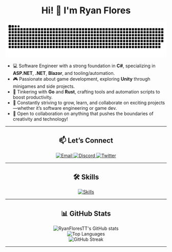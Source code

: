<h1 align="center">Hi! 👋 I'm Ryan Flores</h1>

<p align="center">
  <img src="https://github.com/1999AZZAR/1999AZZAR/blob/readme/resources/grid-snake.svg" alt="Snake animation" />
</p>

<ul>
  <li>💻 Software Engineer with a strong foundation in <b>C#</b>, specializing in <b>ASP.NET</b>, <b>.NET</b>, <b>Blazor</b>, and tooling/automation.</li>
  <li>🎮 Passionate about game development, exploring <b>Unity</b> through minigames and side projects.</li>
  <li>🔧 Tinkering with <b>Go</b> and <b>Rust</b>, crafting tools and automation scripts to boost productivity.</li>
  <li>🚀 Constantly striving to grow, learn, and collaborate on exciting projects—whether it’s software engineering or game dev.</li>
  <li>💞️ Open to collaboration on anything that pushes the boundaries of creativity and technology!</li>
</ul>

---

<h2 align="center">📫 Let’s Connect</h2>
<p align="center">
  <a href="mailto:rryanflorres@gmail.com">
    <img src="https://skillicons.dev/icons?i=gmail" alt="Email" title="Email: rryanflorres@gmail.com" />
  </a>
  <a href="https://discordapp.com/users/TrustyTea#5574">
    <img src="https://skillicons.dev/icons?i=discord" alt="Discord" title="Discord: TrustyTea#5574" />
  </a>
  <a href="https://twitter.com/_TrustyTea">
    <img src="https://skillicons.dev/icons?i=twitter" alt="Twitter" title="Twitter: @_TrustyTea" />
  </a>
</p>


---

<h2 align="center">🛠️ Skills</h2>
<p align="center">
  <a href="https://skillicons.dev">
    <img src="https://skillicons.dev/icons?i=cs,dotnet,go,cpp,js,html,css,react,ts,git,github,windows,linux,ubuntu,visualstudio,vscode" alt="Skills" />
  </a>
</p>

---

<h2 align="center">📊 GitHub Stats</h2>
<p align="center">
  <img src="https://github-readme-stats.vercel.app/api?username=RyanFloresTT&show_icons=true&theme=transparent" alt="RyanFloresTT's GitHub stats" /><br>
  <img src="https://github-readme-stats.vercel.app/api/top-langs/?username=RyanFloresTT&layout=compact&theme=transparent&hide=shaderlab,HTML,hlsl,css,mdx" alt="Top Languages" /><br>
  <img src="https://github-readme-streak-stats-mu-topaz.vercel.app?user=RyanFloresTT&theme=transparent&exclude_days=Sun%2CSat" alt="GitHub Streak" />
</p>

---

